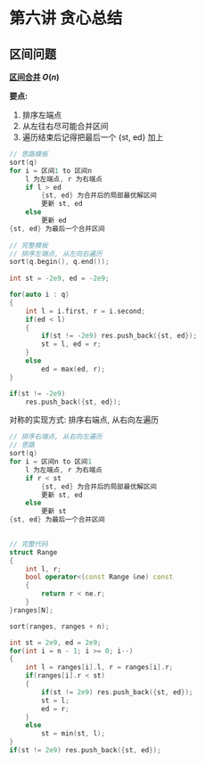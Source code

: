 # 第六讲 贪心总结

## 区间问题

**[区间合并](https://www.acwing.com/problem/content/805/) $O(n)$**

**要点:**

1. 排序左端点
2. 从左往右尽可能合并区间
3. 遍历结束后记得把最后一个 {st, ed} 加上

```C++
// 思路模板
sort(q)
for i = 区间1 to 区间n
	l 为左端点, r 为右端点
    if l > ed
    	{st, ed} 为合并后的局部最优解区间
        更新 st, ed
    else
        更新 ed
{st, ed} 为最后一个合并区间
        
// 完整模板
// 排序左端点, 从左向右遍历
sort(q.begin(), q.end());
    
int st = -2e9, ed = -2e9;

for(auto i : q)
{
    int l = i.first, r = i.second;
    if(ed < l) 
    {
        if(st != -2e9) res.push_back({st, ed});
        st = l, ed = r;
    }
    else 
        ed = max(ed, r);
}

if(st != -2e9)
    res.push_back({st, ed});
```

对称的实现方式: 排序右端点, 从右向左遍历

```C++
// 排序右端点, 从右向左遍历
// 思路
sort(q)
for i = 区间n to 区间1
	l 为左端点, r 为右端点
    if r < st
    	{st, ed} 为合并后的局部最优解区间
        更新 st, ed
    else
        更新 st
{st, ed} 为最后一个合并区间

        
// 完整代码
struct Range
{
    int l, r;
    bool operator<(const Range &ne) const
    {
        return r < ne.r;
    }
}ranges[N];

sort(ranges, ranges + n);

int st = 2e9, ed = 2e9;
for(int i = n - 1; i >= 0; i--)
{
    int l = ranges[i].l, r = ranges[i].r;
    if(ranges[i].r < st)
    {
        if(st != 2e9) res.push_back({st, ed});
        st = l;
        ed = r;
    }
    else
        st = min(st, l);
}
if(st != 2e9) res.push_back({st, ed});
```



$~$